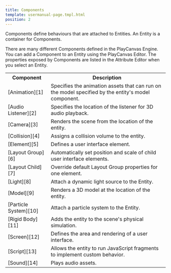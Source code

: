 ```yaml
---
title: Components
template: usermanual-page.tmpl.html
position: 2
---
```


Components define behaviours that are attached to Entities. An Entity is a container for Components.

There are many different Components defined in the PlayCanvas Engine. You can add a Component to an Entity using the PlayCanvas Editor. The properties exposed by Components are listed in the Attribute Editor when you select an Entity.

<table class="table table-striped">
    <tbody>
        <tr>
            <th>Component</th>
            <th>Description</th>
        </tr>
    <tr>
        <td>[Animation][1]</td>
        <td>Specifies the animation assets that can run on the model specified by the entity's model component.</td>
    </tr>
    <tr>
        <td>[Audio Listener][2]</td>
        <td>Specifies the location of the listener for 3D audio playback.</td>
    </tr>
    <tr>
        <td>[Camera][3]</td>
        <td>Renders the scene from the location of the entity.</td>
    </tr>
    <tr>
        <td>[Collision][4]</td>
        <td>Assigns a collision volume to the entity.</td>
    </tr>
    <tr>
        <td>[Element][5]</td>
        <td>Defines a user interface element.</td>
    </tr>
    <tr>
        <td>[Layout Group][6]</td>
        <td>Automatically set position and scale of child user interface elements.</td>
    </tr>
    <tr>
        <td>[Layout Child][7]</td>
        <td>Override default Layout Group properties for one element.</td>
    </tr>
    <tr>
        <td>[Light][8]</td>
        <td>Attach a dynamic light source to the Entity.</td>
    </tr>
    <tr>
        <td>[Model][9]</td>
        <td>Renders a 3D model at the location of the entity.</td>
    </tr>
    <tr>
        <td>[Particle System][10]</td>
        <td>Attach a particle system to the Entity.</td>
    </tr>
    <tr>
        <td>[Rigid Body][11]</td>
        <td>Adds the entity to the scene's physical simulation.</td>
    </tr>
    <tr>
        <td>[Screen][12]</td>
        <td>Defines the area and rendering of a user interface.</td>
    </tr>
    <tr>
        <td>[Script][13]</td>
        <td>Allows the entity to run JavaScript fragments to implement custom behavior.</td>
    </tr>
    <tr>
        <td>[Sound][14]</td>
        <td>Plays audio assets.</td>
    </tr>
</tbody></table>

[1]: /user-manual/packs/components/animation
[2]: /user-manual/packs/components/audiolistener
[3]: /user-manual/packs/components/camera
[4]: /user-manual/packs/components/collision
[5]: /user-manual/packs/components/element
[6]: /user-manual/packs/components/layout-group
[7]: /user-manual/packs/components/layout-child
[8]: /user-manual/packs/components/light
[9]: /user-manual/packs/components/model
[10]: /user-manual/packs/components/particlesystem
[11]: /user-manual/packs/components/rigidbody
[12]: /user-manual/packs/components/screen
[13]: /user-manual/packs/components/script
[14]: /user-manual/packs/components/sound
